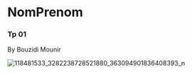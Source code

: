 # NomPrenom
### Tp 01 
By Bouzidi Mounir

![118481533_3282238728521880_363094901836408393_n](https://user-images.githubusercontent.com/55841152/91897871-d4ee7880-ec92-11ea-975c-27d1d17e3a32.png)
